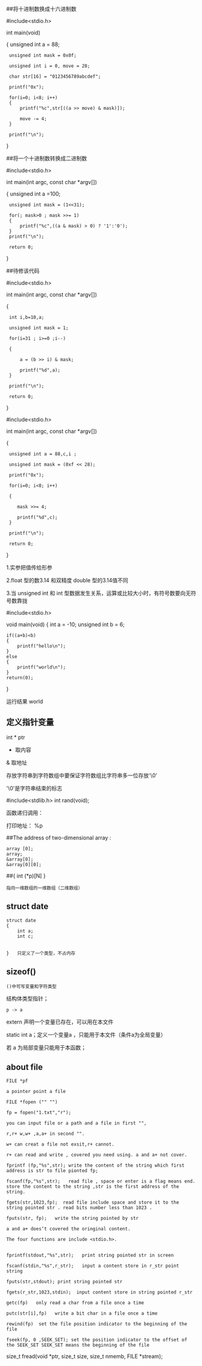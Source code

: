 ##将十进制数换成十六进制数

 #include<stdio.h>

 int main(void)

 {
     unsigned int a = 88;

     unsigned int mask = 0x0f;
    
     unsigned int i = 0, move = 28;
    
     char str[16] = "0123456789abcdef";

     printf("0x");
     
     for(i=0; i<8; i++)
     {
         printf("%c",str[((a >> move) & mask)]);
        
         move -= 4;
     }

     printf("\n");
 }

##将一个十进制数转换成二进制数


 #include<stdio.h>

 int main(int argc, const char *argv[])
 
 {
     unsigned int a =100;

     unsigned int mask = (1<<31);
    
     for(; mask>0 ; mask >>= 1)
     {
         printf("%c",((a & mask) > 0) ? '1':'0');
     }
     printf("\n");
     
     return 0;
 }



##待修该代码

 #include<stdio.h>

 int main(int argc, const char *argv[])
 
 {
 
     int i,b=10,a;
 
     unsigned int mask = 1;
     
     for(i=31 ; i>=0 ;i--)
     
     {
     
         a = (b >> i) & mask;
         
         printf("%d",a);
     }

     printf("\n");
   
     return 0;
 }  



 #include<stdio.h>

 int main(int argc, const char *argv[])
 
 {
 
     unsigned int a = 88,c,i ;
     
     unsigned int mask = (0xf << 28);
 
     printf("0x");
     
     for(i=0; i<8; i++)
     
     {
        
        mask >>= 4;
        
        printf("%d",c);
     }

     printf("\n");
     
     return 0;
 
 
 }


1.实参把值传给形参

2.float 型的数3.14 和双精度 double 型的3.14值不同

3.当 unsigned int  和 int 型数据发生关系，运算或比较大小时，有符号数要向无符号数靠拢

 #include<stdio.h>

 void main(void)
 {
    int a = -10;
    unsigned int b = 6;

    if((a+b)<b)
    {
        printf("hello\n");
    }
    else
    {    
        printf("world\n");
    }
    return(0);

 }

 运行结果 world

 ## 定义指针变量

 int * ptr

 * 取内容

 & 取地址


 存放字符串到字符数组中要保证字符数组比字符串多一位存放'\0'

'\0'是字符串结束的标志


#include<stdlib.h>
int rand(void); 



函数递归调用：

打印地址： %p

##The address of two-dimensional array :

    array [0];
    array;
    &array[0];
    &array[0][0];


##{ int (*p)[N]  }
    
    指向一维数组的一维数组（二维数组）


## struct date 
    struct date
    {
        int a;
        int c;


    }   只定义了一个类型，不占内存


## sizeof() 

    ()中可写变量和字符类型

结构体类型指针；

    p -> a

extern 声明一个变量已存在，可以用在本文件

static int a；定义一个变量a ，只能用于本文件（条件a为全局变量）

若 a 为局部变量只能用于本函数；

## about file 

    FILE *pf

    a pointer point a file 

    FILE *fopen ("" "")

    fp = fopen("1.txt","r");

    you can input file or a path and a file in first "",

    r,r+ w,w+ ,a,a+ in second "".

    w+ can creat a file not exsit,r+ cannot.

    r+ can read and write , covered you need using. a and a+ not cover.

    fprintf (fp,"%s",str); write the content of the string which first address is str to file pionted fp;

    fscanf(fp,"%s",str);   read file , space or enter is a flag means end. store the content to the string ,str is the first address of the string.

    fgets(str,1023,fp);  read file include space and store it to the string pointed str . read bits number less than 1023 .

    fputs(str, fp);   write the string pointed by str  

    a and a+ does‘t covered the oringinal content.
   
    The four functions are include <stdio.h>.


    fprintf(stdout,"%s",str);   print string pointed str in screen

    fscanf(stdin,"%s",r_str);   input a content store in r_str point string
    
    fputs(str,stdout); print string pointed str

    fgets(r_str,1023,stdin);  input content store in string pointed r_str

    getc(fp)   only read a char from a file once a time 

    putc(str[i],fp)   write a bit char in a file once a time 

    rewind(fp)  set the file position indicator to the beginning of the     file 

    fseek(fp, 0 ,SEEK_SET); set the position indicator to the offset of the SEEK_SET SEEK_SET means the beginning of the file
   
   size_t fread(void *ptr, size_t size, size_t nmemb, FILE *stream);
   

